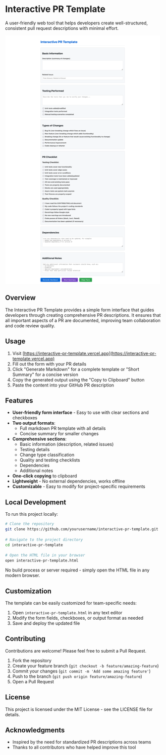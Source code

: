 # Interactive PR Template

A user-friendly web tool that helps developers create well-structured, consistent pull request descriptions with minimal effort.

<img src="./images/pr-template-screenshot.png" alt="PR Template Screenshot" width="500" height="800">

## Overview

The Interactive PR Template provides a simple form interface that guides developers through creating comprehensive PR descriptions. It ensures that all important aspects of a PR are documented, improving team collaboration and code review quality.

## Usage

1. Visit [https://interactive-pr-template.vercel.app](https://interactive-pr-template.vercel.app)
2. Fill out the form with your PR details
3. Click "Generate Markdown" for a complete template or "Short Summary" for a concise version
4. Copy the generated output using the "Copy to Clipboard" button
5. Paste the content into your GitHub PR description

## Features

- **User-friendly form interface** - Easy to use with clear sections and checkboxes
- **Two output formats**:
  - Full markdown PR template with all details
  - Concise summary for smaller changes
- **Comprehensive sections**:
  - Basic information (description, related issues)
  - Testing details
  - Change type classification
  - Quality and testing checklists
  - Dependencies
  - Additional notes
- **One-click copying** to clipboard
- **Lightweight** - No external dependencies, works offline
- **Customizable** - Easy to modify for project-specific requirements

## Local Development

To run this project locally:

```bash
# Clone the repository
git clone https://github.com/yourusername/interactive-pr-template.git

# Navigate to the project directory
cd interactive-pr-template

# Open the HTML file in your browser
open interactive-pr-template.html
```

No build process or server required - simply open the HTML file in any modern browser.

## Customization

The template can be easily customized for team-specific needs:

1. Open `interactive-pr-template.html` in any text editor
2. Modify the form fields, checkboxes, or output format as needed
3. Save and deploy the updated file

## Contributing

Contributions are welcome! Please feel free to submit a Pull Request.

1. Fork the repository
2. Create your feature branch (`git checkout -b feature/amazing-feature`)
3. Commit your changes (`git commit -m 'Add some amazing feature'`)
4. Push to the branch (`git push origin feature/amazing-feature`)
5. Open a Pull Request

## License

This project is licensed under the MIT License - see the LICENSE file for details.

## Acknowledgments

- Inspired by the need for standardized PR descriptions across teams
- Thanks to all contributors who have helped improve this tool
